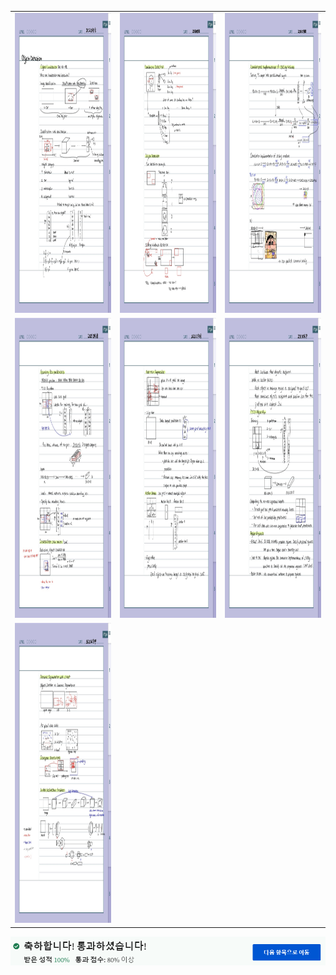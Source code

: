 


<table>
  
  <tr>
    <td><img src="https://github.com/yelim421/2021-google-ml-bootcamp/blob/134365f1f2f4b3a102b84a9bddaf4bcf8733853f/coursera/12Object%20detection%20(Week6)/12-1.jpg" width=310 height=480></td>
    <td><img src="https://github.com/yelim421/2021-google-ml-bootcamp/blob/134365f1f2f4b3a102b84a9bddaf4bcf8733853f/coursera/12Object%20detection%20(Week6)/12-2.jpg" width=310 height=480></td>
    <td><img src="https://github.com/yelim421/2021-google-ml-bootcamp/blob/134365f1f2f4b3a102b84a9bddaf4bcf8733853f/coursera/12Object%20detection%20(Week6)/12-3.jpg" width=310 height=480></td>
  </tr>
  
  <tr>
    <td><img src="https://github.com/yelim421/2021-google-ml-bootcamp/blob/134365f1f2f4b3a102b84a9bddaf4bcf8733853f/coursera/12Object%20detection%20(Week6)/12-4.jpg" width=310 height=480></td>
    <td><img src="https://github.com/yelim421/2021-google-ml-bootcamp/blob/134365f1f2f4b3a102b84a9bddaf4bcf8733853f/coursera/12Object%20detection%20(Week6)/12-5.jpg" width=310 height=480></td>
    <td><img src="https://github.com/yelim421/2021-google-ml-bootcamp/blob/134365f1f2f4b3a102b84a9bddaf4bcf8733853f/coursera/12Object%20detection%20(Week6)/12-6.jpg" width=310 height=480></td>
  </tr>
  
   <tr>
    <td><img src="https://github.com/yelim421/2021-google-ml-bootcamp/blob/134365f1f2f4b3a102b84a9bddaf4bcf8733853f/coursera/12Object%20detection%20(Week6)/12-7.jpg" width=310 height=480></td>

  </tr>
  
 </table>
 <td><img src="https://github.com/yelim421/2021-google-ml-bootcamp/blob/1160c72ff264c8bdaa1744713cb8759dea71eb57/coursera/06Optimization%20Algorithms(Week4)/week6.PNG"></td>



